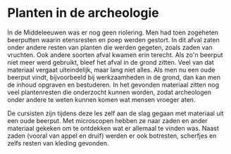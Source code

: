 # Planten in de archeologie
In de Middeleeuwen was er nog geen riolering. Men had toen zogeheten beerputten waarin etensresten en poep werden gestort. In dit afval zaten onder andere resten van planten die werden gegeten, zoals zaden van vruchten. Ook andere soorten afval kwamen erin terecht. Als zo'n beerput niet meer werd gebruikt, bleef het afval in de grond zitten. Veel van dat materiaal vergaat uiteindelijk, maar lang niet alles. Als men nu een oude beerput vindt, bijvoorbeeld bij werkzaamheden in de grond, dan kan men de inhoud opgraven en bestuderen. In het gevonden materiaal zitten nog veel plantenresten die onderzocht kunnen worden, zodat archeologen onder andere te weten kunnen komen wat mensen vroeger aten.

De cursisten zijn tijdens deze les zelf aan de slag gegaan met materiaal uit een oude beerput. Met microscopen hebben ze naar zaden en ander materiaal gekeken om te ontdekken wat er allemaal te vinden was. Naast zaden (vooral van appel en druif) werden er ook botresten, scherfjes en zelfs resten van kleding gevonden.
